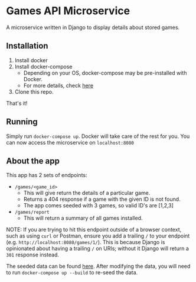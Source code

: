 # Games API Microservice

A microservice written in Django to display details about stored games.

## Installation

1. Install docker
2. Install docker-compose
    - Depending on your OS, docker-compose may be pre-installed with Docker.
    - For more details, check [here](https://docs.docker.com/compose/install/)
3. Clone this repo.

That's it!

## Running
Simply run `docker-compose up`. Docker will take care of the rest for you.
You can now access the microservice on `localhost:8080`

## About the app
This app has 2 sets of endpoints:
- `/games/<game_id>`
    - This will give return the details of a particular game.
    - Returns a 404 response if a game with the given ID is not found.
    - The app comes seeded with 3 games, so valid ID's are [1,2,3]
- `/games/report`
    - This will return a summary of all games installed.

NOTE: If you are trying to hit this endpoint outside of a browser context,
such as using `curl` or Postman, ensure you add a trailing `/` to your endpoint
(e.g. `http://localhost:8080/games/1/`). This is because Django is opinionated
about having a trailing `/` on URIs; without it Django will return a `301` response instead.

The seeded data can be found [here](./app/games/fixtures). After modifying the data, you will need to run `docker-compose up --build` to re-seed the data.